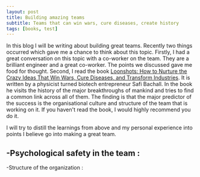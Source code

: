 ```yaml
---
layout: post
title: Building amazing teams
subtitle: Teams that can win wars, cure diseases, create history
tags: [books, test]
---
```

In this blog I will be writing about building great teams. Recently two things occurred which gave me a chance to think about this topic. Firstly, I had a great conversation on this topic with a co-worker on the team. They are a brilliant engineer and a great co-worker. The points we discussed gave me food for thought.
Second, I read the book [Loonshots: How to Nurture the Crazy Ideas That Win Wars, Cure Diseases, and Transform Industries](https://www.goodreads.com/book/show/39863447-loonshots). It is written by a physicist turned biotech entrepreneur Safi Bachall. In the book he visits the history of the major breakthroughs of mankind and tries to find a common link across all of them. The finding is that the major predictor of the success is the organisational culture and structure of the team that is working on it. If you haven't read the book, I would highly recommend you do it.

I will try to distill the learnings from above and my personal experience into points I believe go into making a great team. 

-Psychological safety in the team :
-
-Structure of the organization :

